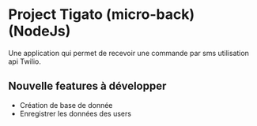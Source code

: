 # Project Tigato (micro-back) (NodeJs)

Une application qui permet de recevoir une commande par sms utilisation api Twilio.

## Nouvelle features à développer

- Création de base de donnée
- Enregistrer les données des users
